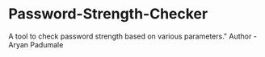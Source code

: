 # Password-Strength-Checker
A tool to check password strength based on various parameters."
Author - Aryan Padumale
